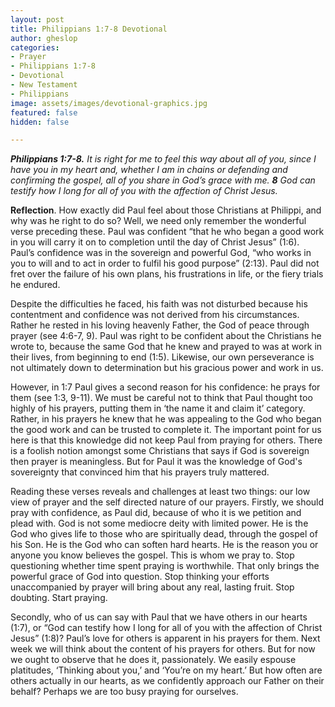 ```yaml
---
layout: post
title: Philippians 1:7-8 Devotional
author: gheslop
categories:
- Prayer
- Philippians 1:7-8
- Devotional
- New Testament
- Philippians
image: assets/images/devotional-graphics.jpg
featured: false
hidden: false

---
```

**_Philippians 1:7-8._** _It is right for me to feel this way about all of you, since I have you in my heart and, whether I am in chains or defending and confirming the gospel, all of you share in God’s grace with me. **8** God can testify how I long for all of you with the affection of Christ Jesus._

**Reflection**. How exactly did Paul feel about those Christians at Philippi, and why was he right to do so? Well, we need only remember the wonderful verse preceding these. Paul was confident “that he who began a good work in you will carry it on to completion until the day of Christ Jesus” (1:6). Paul’s confidence was in the sovereign and powerful God, “who works in you to will and to act in order to fulfil his good purpose” (2:13). Paul did not fret over the failure of his own plans, his frustrations in life, or the fiery trials he endured.

Despite the difficulties he faced, his faith was not disturbed because his contentment and confidence was not derived from his circumstances. Rather he rested in his loving heavenly Father, the God of peace through prayer (see 4:6-7, 9). Paul was right to be confident about the Christians he wrote to, because the same God that he knew and prayed to was at work in their lives, from beginning to end (1:5). Likewise, our own perseverance is not ultimately down to determination but his gracious power and work in us.

However, in 1:7 Paul gives a second reason for his confidence: he prays for them (see 1:3, 9-11). We must be careful not to think that Paul thought too highly of his prayers, putting them in ‘the name it and claim it’ category. Rather, in his prayers he knew that he was appealing to the God who began the good work and can be trusted to complete it. The important point for us here is that this knowledge did not keep Paul from praying for others. There is a foolish notion amongst some Christians that says if God is sovereign then prayer is meaningless. But for Paul it was the knowledge of God's sovereignty that convinced him that his prayers truly mattered.

Reading these verses reveals and challenges at least two things: our low view of prayer and the self directed nature of our prayers. Firstly, we should pray with confidence, as Paul did, because of who it is we petition and plead with. God is not some mediocre deity with limited power. He is the God who gives life to those who are spiritually dead, through the gospel of his Son. He is the God who can soften hard hearts. He is the reason you or anyone you know believes the gospel. This is whom we pray to. Stop questioning whether time spent praying is worthwhile. That only brings the powerful grace of God into question. Stop thinking your efforts unaccompanied by prayer will bring about any real, lasting fruit. Stop doubting. Start praying.

Secondly, who of us can say with Paul that we have others in our hearts (1:7), or “God can testify how I long for all of you with the affection of Christ Jesus” (1:8)? Paul’s love for others is apparent in his prayers for them. Next week we will think about the content of his prayers for others. But for now we ought to observe that he does it, passionately. We easily espouse platitudes, ‘Thinking about you,’ and ‘You’re on my heart.’ But how often are others actually in our hearts, as we confidently approach our Father on their behalf? Perhaps we are too busy praying for ourselves.
